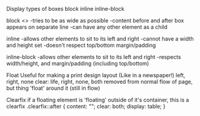 Display
    types of boxes
        block
        inline
        inline-block


block
    <>
    -tries to be as wide as possible
    -content before and after box appears on separate line
    -can have any other element as a child

inline
    <span></span>
    -allows other elements to sit to its left and right
    -cannot have a width and height set
    -doesn't respect top/bottom margin/padding

inline-block
    -allows other elements to sit to its left and right
    -respects width/height, and margin/padding (including top/bottom)

Float
    Useful for making a print design layout (Like in a newspaper!)
    left, right, none
    clear: life, right, none, both
    removed from normal flow of page, but thing 'float' around it (still in flow)

Clearfix
    if a floating element is 'floating' outside of it's container, this is a clearfix
        .clearfix::after {
        content: "";
        clear: both;
        display: table;
        }



